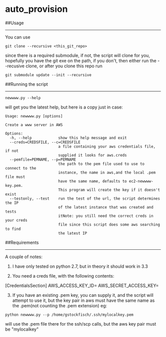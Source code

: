 # auto_provision


##Usage
******

You can use 
```
git clone --recursive <this_git_repo>
```
since there is a required submodule, if not, the script will clone for you, hopefully you have the git exe on the path, if you don't, then either run the --recusive clone, or after you clone this repo run
```
git submodule update --init --recursive
```

##Running the script
*****

```
newwww.py --help
```
 will get you the latest help, but here is a copy just in case:
```
Usage: newwww.py [options]

Create a www server in AWS

Options:
  -h, --help            show this help message and exit
  --creds=CREDSFILE, --c=CREDSFILE
                        a file containing your aws credentials file, if not
                        supplied it looks for aws.creds
  --pemfile=PEMNAME, --p=PEMNAME
                        the path to the pem file used to use to connect to the
                        instance, the name in aws,and the local .pem file must
                        have the same name, defaults to ec2-newwww-key.pem.
                        This program will create the key if it doesn't exist
  --testonly, --test    run the test of the url, the script determines the IP
                        of the latest instance that was created and tests
                        itNote: you still need the correct creds in your creds
                        file since this script does some aws searching to find
                        the latest IP
```

##Requirements
*****

A couple of notes:

1. I have only tested on python 2.7, but in theory it should work in 3.3

2. You need a creds file, with the following contents:

[CredentialsSection]
AWS_ACCESS_KEY_ID=
AWS_SECRET_ACCESS_KEY=

3. If you have an existing .pem key, you can supply it, and the script will attempt to use it, but the key pair in aws must have the same name as the .pem(not counting the .pem extension) eg:
```
python newwww.py --p /home/gstockfisch/.ssh/mylocalkey.pem
```
will use the .pem file there for the ssh/scp calls, but the aws key pair must be "mylocalkey"



